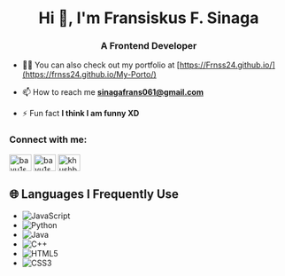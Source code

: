 <h1 align="center">Hi 👋, I'm Fransiskus F. Sinaga</h1>
<h3 align="center"> A Frontend Developer</h3>

- 👨‍💻 You can also check out my portfolio at [https://Frnss24.github.io/](https://frnss24.github.io/My-Porto/)

- 📫 How to reach me **sinagafrans061@gmail.com**

- ⚡ Fun fact **I think I am funny XD**

<h3 align="left">Connect with me:</h3>
<p align="left">

<a href="https://www.linkedin.com/in/fransiskus-sinaga241/" target="blank"><img align="center" src="https://cdn.jsdelivr.net/npm/simple-icons@3.0.1/icons/linkedin.svg" alt="bayu1s" height="30" width="40" /></a>
<a href="https://www.instagram.com/frnss24?igsh=OTk4NmZsZnJ1NTZ6" target="blank"><img align="center" src="https://cdn.jsdelivr.net/npm/simple-icons@3.0.1/icons/instagram.svg" alt="bayu1swahyudi" height="30" width="40" /></a>
<a href="https://youtu.be/8UQNkXU1I9A" target="blank"><img align="center" src="https://cdn.jsdelivr.net/npm/simple-icons@3.0.1/icons/youtube.svg" alt="khushboo goel" height="30" width="40" /></a>

</p>

## 🌐 Languages I Frequently Use
- ![JavaScript](https://img.shields.io/badge/JavaScript-323330?style=for-the-badge&logo=javascript&logoColor=F7DF1E)
- ![Python](https://img.shields.io/badge/Python-3776AB?style=for-the-badge&logo=python&logoColor=white)
- ![Java](https://img.shields.io/badge/Java-007396?style=for-the-badge&logo=java&logoColor=white)
- ![C++](https://img.shields.io/badge/C++-00599C?style=for-the-badge&logo=cplusplus&logoColor=white)
- ![HTML5](https://img.shields.io/badge/HTML5-E34F26?style=for-the-badge&logo=html5&logoColor=white)
- ![CSS3](https://img.shields.io/badge/CSS3-1572B6?style=for-the-badge&logo=css3&logoColor=white)
